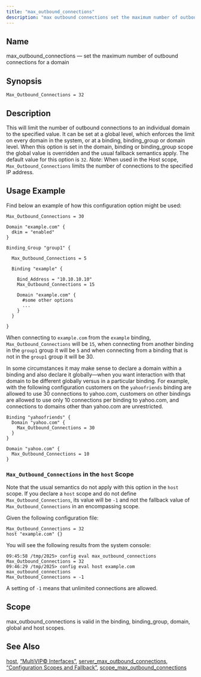 ```yaml
---
title: "max_outbound_connections"
description: "max outbound connections set the maximum number of outbound connections for a domain Max Outbound Connections 32 This will limit the number of outbound connections to an individual domain to the specified value It can be set at a global level which enforces the limit on every domain in the..."
---
```


<a name="conf.ref.max_outbound_connections"></a> 
## Name

max_outbound_connections — set the maximum number of outbound connections for a domain

## Synopsis

`Max_Outbound_Connections = 32`

<a name="idp10162720"></a> 
## Description

This will limit the number of outbound connections to an individual domain to the specified value. It can be set at a global level, which enforces the limit on every domain in the system, or at a binding, binding_group or domain level. When this option is set in the domain, binding or binding_group scope the global value is overridden and the usual fallback semantics apply. The default value for this option is `32`. *Note*: When used in the Host scope, `Max_Outbound_Connections` limits the number of connections to the specified IP address.

<a name="idp10166176"></a> 
## Usage Example

Find below an example of how this configuration option might be used:

```
Max_Outbound_Connections = 30

Domain "example.com" {
  dkim = "enabled"
}

Binding_Group "group1" {

  Max_Outbound_Connections = 5

  Binding "example" {

    Bind_Address = "10.10.10.10"
    Max_Outbound_Connections = 15

    Domain "example.com" {
      #some other options
      ...
    }
  }

}
```

When connecting to `example.com` from the `example` binding, `Max_Outbound_Connections` will be `15`, when connecting from another binding in the `group1` group it will be `5` and when connecting from a binding that is not in the `group1` group it will be 30.

In some circumstances it may make sense to declare a domain within a binding and also declare it globally—when you want interaction with that domain to be different globally versus in a particular binding. For example, with the following configuration customers on the `yahoofriends` binding are allowed to use 30 connections to yahoo.com, customers on other bindings are allowed to use only 10 connections per binding to yahoo.com, and connections to domains other than yahoo.com are unrestricted.

```
Binding "yahoofriends" {
  Domain "yahoo.com" {
    Max_Outbound_Connections = 30
  }
}

Domain "yahoo.com" {
  Max_Outbound_Connections = 10
}
```
<a name="idp10174720"></a> 
### `Max_Outbound_Connections` in the `host` Scope

Note that the usual semantics do not apply with this option in the `host` scope. If you declare a `host` scope and do not define `Max_Outbound_Connections`, its value will be `-1` and not the fallback value of `Max_Outbound_Connections` in an encompassing scope.

Given the following configuration file:

```
Max_Outbound_Connections = 32
host "example.com" {}
```

You will see the following results from the system console:

```
09:45:58 /tmp/2025> config eval max_outbound_connections
Max_Outbound_Connections = 32
09:46:29 /tmp/2025> config eval host example.com max_outbound_connections
Max_Outbound_Connections = -1
```

A setting of `-1` means that unlimited connections are allowed.

<a name="idp10182128"></a> 
## Scope

max_outbound_connections is valid in the binding, binding_group, domain, global and host scopes.

<a name="idp10183824"></a> 
## See Also

[host](/momentum/3/3-reference/3-reference-conf-ref-host), [“MultiVIP© Interfaces”](/momentum/3/3-reference/operations-multivip), [server_max_outbound_connections](/momentum/3/3-reference/3-reference-conf-ref-server-max-outbound-connections), [“Configuration Scopes and Fallback”](/momentum/3/3-reference/3-reference-ecelerity-conf-fallback), [scope_max_outbound_connections](/momentum/3/3-reference/3-reference-conf-ref-scope-max-outbound-connections)